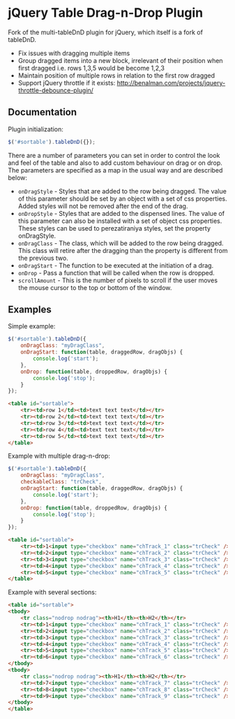 # jQuery Table Drag-n-Drop Plugin

Fork of the multi-tableDnD plugin for jQuery, which itself is a fork of tableDnD.

* Fix issues with dragging multiple items
* Group dragged items into a new block, irrelevant of their position when first dragged i.e. rows 1,3,5 would be become 1,2,3
* Maintain position of multiple rows in relation to the first row dragged
* Support jQuery throttle if it exists: http://benalman.com/projects/jquery-throttle-debounce-plugin/


## Documentation

Plugin initialization:

```js
$('#sortable').tableDnD({});
```

There are a number of parameters you can set in order to control the look and 
feel of the table and also to add custom behaviour on drag or on drop. The 
parameters are specified as a map in the usual way and are described below:

* `onDragStyle`   - Styles that are added to the row being dragged. The value 
                    of this parameter should be set by an object with a set of
                    css properties. Added styles will not be removed after 
                    the end of the drag.
* `onDropStyle`   - Styles that are added to the dispensed lines. The value of 
                    this parameter can also be installed with a set of object 
                    css properties. These styles can be used to perezatiraniya 
                    styles, set the property onDragStyle.
* `onDragClass`   - The class, which will be added to the row being dragged. 
                    This class will retire after the dragging than the property
                    is different from the previous two.
* `onDragStart`   - The function to be executed at the initiation of a drag.
* `onDrop`        - Pass a function that will be called when the row is dropped.
* `scrollAmount`  - This is the number of pixels to scroll if the user moves 
                    the mouse cursor to the top or bottom of the window.

## Examples

Simple example:

```js
$('#sortable').tableDnD({
    onDragClass: "myDragClass",
    onDragStart: function(table, draggedRow, dragObjs) {
        console.log('start');
    },
    onDrop: function(table, droppedRow, dragObjs) {
        console.log('stop');
    }
});
```

```html
<table id="sortable">
    <tr><td>row 1</td><td>text text text</td></tr>
    <tr><td>row 2</td><td>text text text</td></tr>
    <tr><td>row 3</td><td>text text text</td></tr>
    <tr><td>row 4</td><td>text text text</td></tr>
    <tr><td>row 5</td><td>text text text</td></tr>
</table>
```

Example with multiple drag-n-drop:

```js
$('#sortable').tableDnD({
    onDragClass: "myDragClass",
    checkableClass: "trCheck",
    onDragStart: function(table, draggedRow, dragObjs) {
        console.log('start');
    },
    onDrop: function(table, droppedRow, dragObjs) {
        console.log('stop');
    }
});
```

```html
<table id="sortable">
    <tr><td>1<input type="checkbox" name="chTrack_1" class="trCheck" /></td><td>text text text</td></tr>
    <tr><td>2<input type="checkbox" name="chTrack_2" class="trCheck" /></td><td>text text text</td></tr>
    <tr><td>3<input type="checkbox" name="chTrack_3" class="trCheck" /></td><td>text text text</td></tr>
    <tr><td>4<input type="checkbox" name="chTrack_4" class="trCheck" /></td><td>text text text</td></tr>
    <tr><td>5<input type="checkbox" name="chTrack_5" class="trCheck" /></td><td>text text text</td></tr>
</table>
```

Example with several sections:

```html
<table id="sortable">
<tbody>
    <tr class="nodrop nodrag"><th>H1</th><th>H2</th></tr>
    <tr><td>1<input type="checkbox" name="chTrack_1" class="trCheck" /></td><td>text text text</td></tr>
    <tr><td>2<input type="checkbox" name="chTrack_2" class="trCheck" /></td><td>text text text</td></tr>
    <tr><td>3<input type="checkbox" name="chTrack_3" class="trCheck" /></td><td>text text text</td></tr>
    <tr><td>4<input type="checkbox" name="chTrack_4" class="trCheck" /></td><td>text text text</td></tr>
    <tr><td>5<input type="checkbox" name="chTrack_5" class="trCheck" /></td><td>text text text</td></tr>
    <tr><td>6<input type="checkbox" name="chTrack_6" class="trCheck" /></td><td>text text text</td></tr>
</tbody>
<tbody>
    <tr class="nodrop nodrag"><th>H1</th><th>H2</th></tr>
    <tr><td>7<input type="checkbox" name="chTrack_7" class="trCheck" /></td><td>text text text</td></tr>
    <tr><td>8<input type="checkbox" name="chTrack_8" class="trCheck" /></td><td>text text text</td></tr>
    <tr><td>9<input type="checkbox" name="chTrack_9" class="trCheck" /></td><td>text text text</td></tr>
</tbody>
</table>
```
